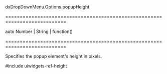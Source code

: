 <!--id-->dxDropDownMenu.Options.popupHeight<!--/id-->
===========================================================================
<!--default-->auto<!--/default-->
<!--type-->Number | String | function()<!--/type-->
===========================================================================

<!--shortDescription-->
Specifies the popup element's height in pixels.
<!--/shortDescription-->

<!--fullDescription-->
#include uiwidgets-ref-height
<!--/fullDescription-->